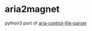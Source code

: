 # aria2magnet

python3 port of [aria-control-file-parser](https://github.com/smasterfree/aria-control-file-parser)

